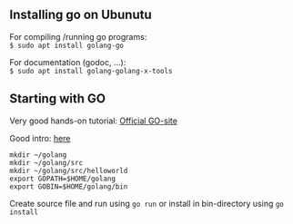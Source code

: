 ## Installing go on Ubunutu

For compiling /running go programs:  
```$ sudo apt install golang-go```

For documentation (godoc, ...):  
```$ sudo apt install golang-golang-x-tools  ```


## Starting with GO
Very good hands-on tutorial: [Official GO-site](https://tour.golang.org/welcome/1)

Good intro: [here](https://www.youtube.com/watch?v=XCsL89YtqCs)  
```
mkdir ~/golang
mkdir ~/golang/src
mkdir ~/golang/src/helloworld
export GOPATH=$HOME/golang
export GOBIN=$HOME/golang/bin
```
Create source file and run using ```go run``` or install in bin-directory using ```go install```
